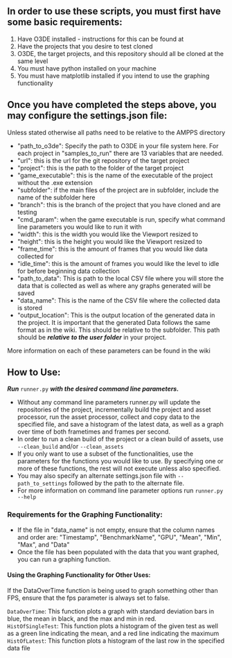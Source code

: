 <h2>In order to use these scripts, you must first have some basic requirements:</h2>  

1. Have O3DE installed - instructions for this can be found at  
2. Have the projects that you desire to test cloned  
3. O3DE, the target projects, and this repository should all be cloned at the same level  
4. You must have python installed on your machine  
5. You must have matplotlib installed if you intend to use the graphing functionality  


<h2>Once you have completed the steps above, you may configure the settings.json file:</h2>  

Unless stated otherwise all paths need to be relative to the AMPPS directory
* "path_to_o3de": Specify the path to O3DE in your file system here. 
For each project in "samples_to_run" there are 13 variables that are needed.  
* "url": this is the url for the git repository of the target project  
* "project": this is the path to the folder of the target project  
* "game_executable": this is the name of the executable of the project without the .exe extension  
* "subfolder": if the main files of the project are in subfolder, include the name of the subfolder here  
* "branch": this is the branch of the project that you have cloned and are testing  
* "cmd_param": when the game executable is run, specify what command line parameters you would like to run it with  
* "width": this is the width you would like the Viewport resized to  
* "height": this is the height you would like the Viewport resized to  
* "frame_time": this is the amount of frames that you would like data collected for  
* "idle_time": this is the amount of frames you would like the level to idle for before beginning data collection  
* "path_to_data": This is path to the local CSV file where you will store the data that is collected as well as where any graphs generated will be saved
* "data_name": This is the name of the CSV file where the collected data is stored  
* "output_location": This is the output location of the generated data in the project. It is important that the generated Data follows the same format as in the wiki. This should be relative to the subfolder. This path should be ***relative to the user folder*** in your project.  

More information on each of these parameters can be found in the wiki  
  
    

<h2>How to Use:</h2>  

***Run*** `runner.py` ***with the desired command line parameters.***  
* Without any command line parameters runner.py will update the repositories of the project, incrementally build the project and asset processor, run the asset processor, collect and copy data to the specified file, and save a histogram of the latest data, as well as a graph over time of both frametimes and frames per second.  
* In order to run a clean build of the project or a clean build of assets, use `--clean_build` and/or `--clean_assets`  
* If you only want to use a subset of the functionalities, use the parameters for the functions you would like to use. By specifying one or more of these functions, the rest will not execute unless also specified. 
* You may also specify an alternate settings.json file with `--path_to_settings` followed by the path to the alternate file.
* For more information on command line parameter options run `runner.py --help`  

  
    
  

<h3>Requirements for the Graphing Functionality:</h3>  

* If the file in "data_name" is not empty, ensure that the column names and order are: "Timestamp", "BenchmarkName", "GPU", "Mean", "Min", "Max", and "Data"
* Once the file has been populated with the data that you want graphed, you can run a graphing function.

<h4>Using the Graphing Functionality for Other Uses:</h4>
If the DataOverTime function is being used to graph something other than FPS, ensure that the fps parameter is always set to false.  

`DataOverTime`: This function plots a graph with standard deviation bars in blue, the mean in black, and the max and min in red.  
`HistOfSingleTest`: This function plots a histogram of the given test as well as a green line indicating the mean, and a red line indicating the maximum  
`HistOfLatest`: This function plots a histogram of the last row in the specified data file
